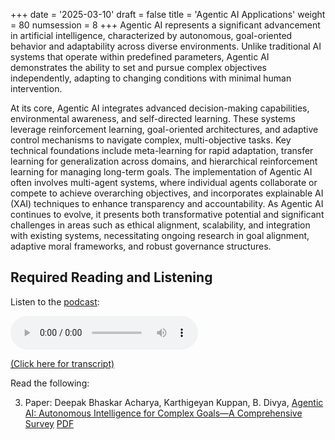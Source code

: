 +++
date = '2025-03-10'
draft = false
title = 'Agentic AI Applications'
weight = 80
numsession = 8
+++
Agentic AI represents a significant advancement in artificial intelligence, characterized by autonomous, goal-oriented behavior and adaptability across diverse environments. Unlike traditional AI systems that operate within predefined parameters, Agentic AI demonstrates the ability to set and pursue complex objectives independently, adapting to changing conditions with minimal human intervention.
<!-- more -->
At its core, Agentic AI integrates advanced decision-making capabilities, environmental awareness, and self-directed learning. These systems leverage reinforcement learning, goal-oriented architectures, and adaptive control mechanisms to navigate complex, multi-objective tasks. Key technical foundations include meta-learning for rapid adaptation, transfer learning for generalization across domains, and hierarchical reinforcement learning for managing long-term goals. The implementation of Agentic AI often involves multi-agent systems, where individual agents collaborate or compete to achieve overarching objectives, and incorporates explainable AI (XAI) techniques to enhance transparency and accountability. As Agentic AI continues to evolve, it presents both transformative potential and significant challenges in areas such as ethical alignment, scalability, and integration with existing systems, necessitating ongoing research in goal alignment, adaptive moral frameworks, and robust governance structures.


## Required Reading and Listening

Listen to the [podcast](../../podcasts/podcast-07-docu-processing-vdbs/):

<!-- Listen to the podcast: -->

<audio controls>
    <source src="https://insight-gsu-edu-msa8700-public-files-us-east-1.s3.us-east-1.amazonaws.com/podcast/Agentic+AI_+Autonomous+Intelligence+for+Complex+Goals%E2%80%94A+Comprehensive+Survey.wav" type="audio/wav">
    Your browser does not support the audio element.
</audio>

[(Click here for transcript)](../../podcasts/podcast-08-agentic-ai/)

Read the following:

<!-- 1. Summary Blog: [Agentic AI](https://www.perplexity.ai/page/)
2. Textbook: [Chapter 7. Advanced Text Generation Techniques and Tools](https://go.oreilly.com/georgia-state-university/library/view/hands-on-large-language/9781098150952/ch07.html) in Allamar and Grotendorst, "Hands-On Large Language Models", O'Reilly Media Inc., September 2024. -->
3. Paper: Deepak Bhaskar Acharya, Karthigeyan Kuppan, B. Divya, [Agentic AI: Autonomous Intelligence for Complex Goals—A Comprehensive Survey](https://ieeexplore.ieee.org/document/10849561) [PDF](https://insight-gsu-edu-msa8700-public-files-us-east-1.s3.us-east-1.amazonaws.com/docs/Agentic_AI_Autonomous_Intelligence_for_Complex_GoalsA_Comprehensive_Survey.pdf)





<!-- How does Agentic AI differ from traditional AI in terms of decision-making
What are the primary benefits of implementing Agentic AI in business applications
Can you provide examples of companies successfully using Agentic AI
How does Agentic AI handle ethical dilemmas compared to other AI paradigms
What are the technical challenges in integrating Agentic AI with existing infrastructure


How does the ReAct pattern enhance the capabilities of AI agents
What are some real-world applications of the Planning pattern in Agentic AI
How do multi-agent collaboration patterns improve problem-solving in AI
What tools are commonly used in the Tool use pattern for AI agents
How does the Reflection pattern contribute to the autonomy of AI systems


How does the ReAct pattern improve the accuracy of AI responses
What industries benefit the most from the ReAct pattern in AI agents
How does the ReAct pattern enhance the adaptability of AI agents
Can the ReAct pattern be integrated with other AI planning patterns
How does the ReAct pattern contribute to real-time decision-making in AI -->